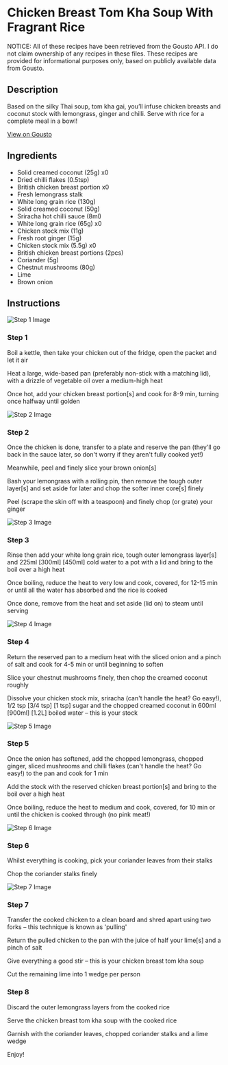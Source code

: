 # Chicken Breast Tom Kha Soup With Fragrant Rice

NOTICE: All of these recipes have been retrieved from the Gousto API. I do not claim ownership of any recipes in these files. These recipes are provided for informational purposes only, based on publicly available data from Gousto.

## Description

Based on the silky Thai soup, tom kha gai, you’ll infuse chicken breasts and coconut stock with lemongrass, ginger and chilli. Serve with rice for a complete meal in a bowl! 

[View on Gousto](https://www.gousto.co.uk/recipes/cookbook/chicken-breast-tom-kha-soup-with-fragrant-rice)

## Ingredients

- Solid creamed coconut (25g) x0
- Dried chilli flakes (0.5tsp)
- British chicken breast portion x0
- Fresh lemongrass stalk
- White long grain rice (130g)
- Solid creamed coconut (50g)
- Sriracha hot chilli sauce (8ml)
- White long grain rice (65g) x0
- Chicken stock mix (11g)
- Fresh root ginger (15g)
- Chicken stock mix (5.5g) x0
- British chicken breast portions (2pcs)
- Coriander (5g)
- Chestnut mushrooms (80g)
- Lime
- Brown onion

## Instructions

![Step 1 Image](https://production-media.gousto.co.uk/cms/recipe-step-image/Step-1-1677696645517-x200.jpg)

### Step 1

Boil a kettle, then take your chicken out of the fridge, open the packet and let it air

Heat a large, wide-based pan (preferably non-stick with a matching lid), with a drizzle of vegetable oil over a medium-high heat

Once hot, add your chicken breast portion[s] and cook for 8-9 min, turning once halfway until golden

![Step 2 Image](https://production-media.gousto.co.uk/cms/recipe-step-image/Step-2-1677696645679-x200.jpg)

### Step 2

Once the chicken is done, transfer to a plate and reserve the pan (they'll go back in the sauce later, so don't worry if they aren't fully cooked yet!)

Meanwhile, peel and finely slice your brown onion[s]

Bash your lemongrass with a rolling pin, then remove the tough outer layer[s] and set aside for later and chop the softer inner core[s] finely

Peel (scrape the skin off with a teaspoon) and finely chop (or grate) your ginger

![Step 3 Image](https://production-media.gousto.co.uk/cms/recipe-step-image/Step-3-1677696645894-x200.jpg)

### Step 3

Rinse then add your white long grain rice, tough outer lemongrass layer[s] and 225ml <span class="text-purple">[300ml]</span><span class="text-danger"> [450ml]</span> cold water to a pot with a lid and bring to the boil over a high heat

Once boiling, reduce the heat to very low and cook, covered, for 12-15 min or until all the water has absorbed and the rice is cooked

Once done, remove from the heat and set aside (lid on) to steam until serving

![Step 4 Image](https://production-media.gousto.co.uk/cms/recipe-step-image/Step-4-1677696651035-x200.jpg)

### Step 4

Return the reserved pan to a medium heat with the sliced onion and a pinch of salt and cook for 4-5 min or until beginning to soften

Slice your chestnut mushrooms finely, then chop the creamed coconut roughly

Dissolve your chicken stock mix, sriracha (can't handle the heat? Go easy!), 1/2 tsp <span class="text-purple">[3/4 tsp]</span> <span class="text-danger">[1 tsp]</span> sugar and the chopped creamed coconut in 600ml <span class="text-purple">[900ml]</span> <span class="text-danger">[1.2L]</span> boiled water – this is your stock

![Step 5 Image](https://production-media.gousto.co.uk/cms/recipe-step-image/Step-5-1677696656020-x200.jpg)

### Step 5

Once the onion has softened, add the chopped lemongrass, chopped ginger, sliced mushrooms and chilli flakes (can't handle the heat? Go easy!) to the pan and cook for 1 min

Add the stock with the reserved chicken breast portion[s] and bring to the boil over a high heat

Once boiling, reduce the heat to medium and cook, covered, for 10 min or until the chicken is cooked through (no pink meat!)

![Step 6 Image](https://production-media.gousto.co.uk/cms/recipe-step-image/Step-6-1677696660843-x200.jpg)

### Step 6

Whilst everything is cooking, pick your coriander leaves from their stalks

Chop the coriander stalks finely

![Step 7 Image](https://production-media.gousto.co.uk/cms/recipe-step-image/Step-7-1677696666362-x200.jpg)

### Step 7

Transfer the cooked chicken to a clean board and shred apart using two forks – this technique is known as 'pulling'

Return the pulled chicken to the pan with the juice of half your lime[s] and a pinch of salt

Give everything a good stir – this is your chicken breast tom kha soup

Cut the remaining lime into 1 wedge per person

### Step 8

Discard the outer lemongrass layers from the cooked rice

Serve the chicken breast tom kha soup with the cooked rice

Garnish with the coriander leaves, chopped coriander stalks and a lime wedge

Enjoy!

